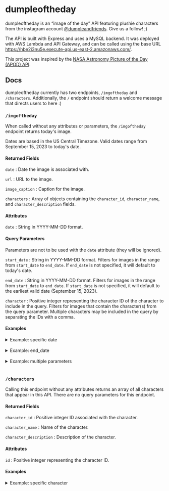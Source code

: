 # dumpleoftheday
dumpleoftheday is an “image of the day” API featuring plushie characters from the instagram account [@dumpleandfriends](https://www.instagram.com/dumpleandfriends/). Give us a follow! ;)

The API is built with Express and uses a MySQL backend. It was deployed with AWS Lambda and API Gateway, and can be called using the base URL https://hbe2i3nu5e.execute-api.us-east-2.amazonaws.com/.

This project was inspired by the [NASA Astronomy Picture of the Day (APOD) API](https://github.com/nasa/apod-api).

## Docs

dumpleoftheday currently has two endpoints, `/imgoftheday` and `/characters`. Additionally, the `/` endpoint should return a welcome message that directs users to here :)

### `/imgoftheday`
When called without any attributes or parameters, the `/imgoftheday` endpoint returns today's image.

Dates are based in the US Central Timezone. Valid dates range from September 15, 2023 to today's date.

#### Returned Fields

`date` : Date the image is associated with.

`url` : URL to the image.

`image_caption` : Caption for the image.

`characters` : Array of objects containing the `character_id`, `character_name`, and `character_description` fields.

#### Attributes
`date` : String in YYYY-MM-DD format.

#### Query Parameters

Parameters are not to be used with the `date` attribute (they will be ignored).

`start_date` : String in YYYY-MM-DD format. Filters for images in the range from `start_date` to `end_date`. If `end_date` is not specified, it will default to today's date.

`end_date` : String in YYYY-MM-DD format. Filters for images in the range from `start_date` to `end_date`. If `start_date` is not specified, it will default to the earliest valid date (September 15, 2023).

`character` : Positive integer representing the character ID of the character to include in the query. Filters for images that contain the character(s) from the query parameter. Multiple characters may be included in the query by separating the IDs with a comma.

#### Examples

<details>
<summary>Example: specific date</summary>
<br>
Request
<pre>https://hbe2i3nu5e.execute-api.us-east-2.amazonaws.com/imgoftheday/2023-09-16</pre>
<br>
Return
<pre>
<code class='language-json'>[
  {
    "date": "2023-09-16",
    "url": "https://dumpleandfriends-pics.s3.us-east-2.amazonaws.com/img_0688.jpg",
    "image_caption": "Willie is a smart, intelligent dolphin who touches grass. Here he's enjoying the sun while reading a book at the park.",
    "characters": [{"character_id":2,"character_name":"Willie"}]
  }
]</code>
</pre>
</details>
<br>

<details>
<summary>Example: end_date</summary>
<br>
Request
<pre>https://hbe2i3nu5e.execute-api.us-east-2.amazonaws.com/imgoftheday?end_date=2023-09-17</pre>
<br>
Return
<pre>[{"date":"2023-09-15","url":"https://dumpleandfriends-pics.s3.us-east-2.amazonaws.com/img_0696.jpg","image_caption":"This is Dumple Senior. He's a fluffy and cute dolphin who likes hugs and meat dumples!","characters":[{"character_id":1,"character_name":"Dumple"}]},{"date":"2023-09-16","url":"https://dumpleandfriends-pics.s3.us-east-2.amazonaws.com/img_0688.jpg","image_caption":"Willie is a smart, intelligent dolphin who touches grass. Here he's enjoying the sun while reading a book at the park.","characters":[{"character_id":2,"character_name":"Willie"}]},{"date":"2023-09-17","url":"https://dumpleandfriends-pics.s3.us-east-2.amazonaws.com/img_0694.jpg","image_caption":"Siu bang, Jaws, and Willie in deep discussion. What might they be talking about?","characters":[{"character_id":2,"character_name":"Willie"},{"character_id":7,"character_name":"Siu Bang"},{"character_id":8,"character_name":"Jaws"}]}]</pre>
</details>
<br>

<details>
<summary>Example: multiple parameters</summary>
<br>
Request
<pre>https://hbe2i3nu5e.execute-api.us-east-2.amazonaws.com/imgoftheday?start_date=2023-09-16&end_date=2023-09-23&character=2,11</pre>
<br>
Return
<pre>response</pre>
</details>
<br>

### `/characters`
Calling this endpoint without any attributes returns an array of all characters that appear in this API. There are no query parameters for this endpoint.

#### Returned Fields
`character_id` : Positive integer ID associated with the character.

`character_name` : Name of the character.

`character_description` : Description of the character.

#### Attributes
`id` : Positive integer representing the character ID.

#### Examples

<details>
<summary>Example: specific character</summary>
<br>
Request
<pre>request</pre>
<br>
Return
<pre>response</pre>
</details>
<br>